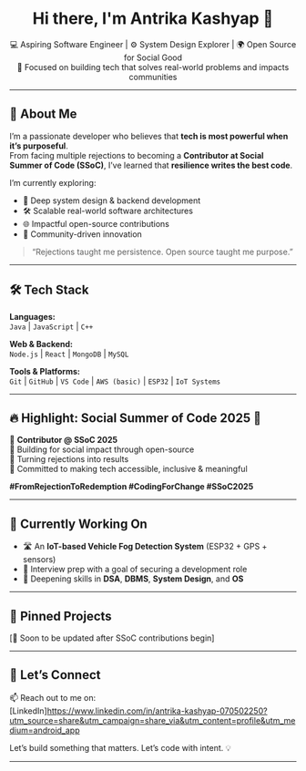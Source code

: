 <h1 align="center">Hi there, I'm Antrika Kashyap 👋</h1>

<p align="center">
  💻 Aspiring Software Engineer | ⚙️ System Design Explorer | 🌍 Open Source for Social Good<br>
  🎯 Focused on building tech that solves real-world problems and impacts communities
</p>

---

## 🚀 About Me

I’m a passionate developer who believes that **tech is most powerful when it’s purposeful**.  
From facing multiple rejections to becoming a **Contributor at Social Summer of Code (SSoC)**, I’ve learned that **resilience writes the best code**.

I’m currently exploring:
- 🧠 Deep system design & backend development
- 🛠️ Scalable real-world software architectures
- 🌐 Impactful open-source contributions
- 💬 Community-driven innovation

> “Rejections taught me persistence. Open source taught me purpose.”

---

## 🛠️ Tech Stack

**Languages:**  
`Java` | `JavaScript` | `C++`

**Web & Backend:**  
`Node.js` |  `React` | `MongoDB` | `MySQL`

**Tools & Platforms:**  
`Git` | `GitHub` | `VS Code` |  `AWS (basic)` | `ESP32` | `IoT Systems`

---

## 🔥 Highlight: Social Summer of Code 2025 🚀

🔸 **Contributor @ SSoC 2025**  
🔸 Building for social impact through open-source  
🔸 Turning rejections into results  
🔸 Committed to making tech accessible, inclusive & meaningful

**#FromRejectionToRedemption #CodingForChange #SSoC2025**

---

## 🌱 Currently Working On

- 🛣️ An **IoT-based Vehicle Fog Detection System** (ESP32 + GPS + sensors)
- 🎯 Interview prep with a goal of securing a development role
- 🔧 Deepening skills in **DSA**, **DBMS**, **System Design**, and **OS**

---

## 📌 Pinned Projects

[🚧 Soon to be updated after SSoC contributions begin]

---

## 🤝 Let’s Connect

📫 Reach out to me on:  
[LinkedIn]https://www.linkedin.com/in/antrika-kashyap-070502250?utm_source=share&utm_campaign=share_via&utm_content=profile&utm_medium=android_app

Let’s build something that matters. Let’s code with intent. 💡

---

